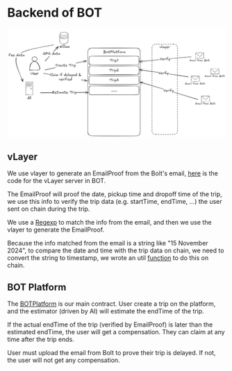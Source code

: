 # Backend of BOT

![img.png](img.png)

## vLayer

We use vlayer to generate an EmailProof from the Bolt's email, [here](https://github.com/0xja-eth/BOT-vLayer-Server) is the code for the vLayer server in BOT.

The EmailProof will proof the date, pickup time and dropoff time of the trip, we use this info to verify the trip data (e.g. startTime, endTime, ...) the user sent on chain during the trip.

We use a [Regexp](https://github.com/0xja-eth/BOT-vLayer-Server/blob/d54d45a5b834dd47fd6f1a0a3569e42b32d09090/src/vlayer/EmailProver.sol#L46) to match the info from the email, and then we use the vlayer to generate the EmailProof.

Because the info matched from the email is a string like "15 November 2024", to compare the date and time with the trip data on chain, we need to convert the string to timestamp, we wrote an util [function](https://github.com/0xja-eth/BOT-vLayer-Server/blob/d54d45a5b834dd47fd6f1a0a3569e42b32d09090/src/vlayer/EmailProofVerifier.sol#L49) to do this on chain.

## BOT Platform

The [BOTPlatform](https://github.com/0xja-eth/BOT-Contract/blob/main/src/BOTPlatform.sol) is our main contract. User create a trip on the platform, and the estimator (driven by AI) will estimate the endTime of the trip. 

If the actual endTime of the trip (verified by EmailProof) is later than the estimated endTime, the user will get a compensation. They can claim at any time after the trip ends.

User must upload the email from Bolt to prove their trip is delayed. If not, the user will not get any compensation.
